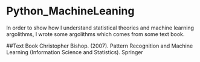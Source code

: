 # Python_MachineLeaning

In order to show how I understand statistical theories and machine learning argolithms, I wrote some argolithms which comes from some text book.

##Text Book
Christopher Bishop. (2007). Pattern Recognition and Machine Learning (Information Science and Statistics). Springer

